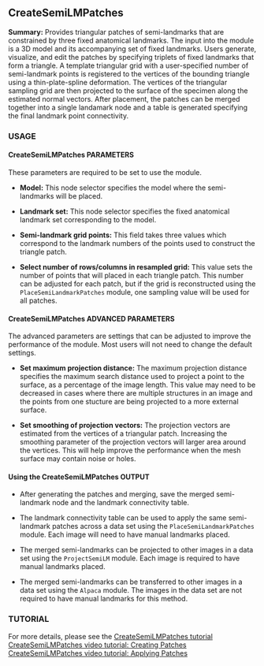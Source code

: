 ## CreateSemiLMPatches
**Summary:** 
Provides triangular patches of semi-landmarks that are constrained by three fixed anatomical landmarks. The input into the module is a 3D model and its accompanying set of fixed landmarks. Users generate, visualize, and edit the patches by specifying triplets of fixed landmarks that form a triangle. A template triangular grid with a user-specified number of semi-landmark points is registered to the vertices of the bounding triangle using a thin-plate-spline deformation. The vertices of the triangular sampling grid are then projected to the surface of the specimen along the estimated normal vectors. After placement, the patches can be merged together into a single landamark node and a table is generated specifying the final landmark point connectivity.

### USAGE

#### CreateSemiLMPatches PARAMETERS
These parameters are required to be set to use the module.

* __Model:__ This node selector specifies the model where the semi-landmarks will be placed. 

* __Landmark set:__ This node selector specifies the fixed anatomical landmark set corresponding to the model.

* __Semi-landmark grid points:__ This field takes three values which correspond to the landmark numbers of the points used to construct the triangle patch.

* __Select number of rows/columns in resampled grid:__ This value sets the number of points that will placed in each triangle patch. This number can be adjusted for each patch, but if the grid is reconstructed using the `PlaceSemiLandmarkPatches` module, one sampling value will be used for all patches.

#### CreateSemiLMPatches ADVANCED PARAMETERS
The advanced parameters are settings that can be adjusted to improve the performance of the module. Most users will not need to change the default settings.

* __Set maximum projection distance:__ The maximum projection distance specifies the maximum search distance used to project a point to the surface, as a percentage of the image length. This value may need to be decreased in cases where there are multiple structures in an image and the points from one stucture are being projected to a more external surface.

* __Set smoothing of projection vectors:__ The projection vectors are estimated from the vertices of a triangular patch. Increasing the smoothing parameter of the projection vectors will larger area around the vertices. This will help improve the performance when the mesh surface may contain noise or holes.

#### Using the CreateSemiLMPatches OUTPUT
* After generating the patches and merging, save the merged semi-landmark node and the landmark connectivity table.

* The landmark connectivity table can be used to apply the same semi-landmark patches across a data set using the `PlaceSemiLandmarkPatches` module. Each image will need to have manual landmarks placed.

* The merged semi-landmarks can be projected to other images in a data set using the `ProjectSemiLM` module. Each image is required to have manual landmarks placed.

* The merged semi-landmarks can be transferred to other images in a data set using the `Alpaca` module. The images in the data set are not required to have manual landmarks for this method. 

### TUTORIAL
For more details, please see the [CreateSemiLMPatches tutorial](https://github.com/SlicerMorph/Spr_2021/blob/main/Day_3/Patch-based_semiLMs/Patch-based_semiLMs.md)
[CreateSemiLMPatches video tutorial: Creating Patches](https://www.youtube.com/watch?v=SArudRq-M4A)
[CreateSemiLMPatches video tutorial: Applying Patches](https://www.youtube.com/watch?v=UD2tmFuaSJg)






